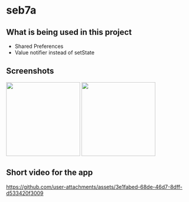 # seb7a


## What is being used in this project 

- Shared Preferences
- Value notifier instead of setState

## Screenshots

<p float="left">
  <img src="https://github.com/user-attachments/assets/7f643295-7987-489c-bee1-6eba6ff23c41" width="200" />
  <img src="https://github.com/user-attachments/assets/4803b580-9b99-46ff-903f-7e585d67b107" width="200" />
</p>


## Short video for the app

https://github.com/user-attachments/assets/3e1fabed-68de-46d7-8dff-d533420f3009

